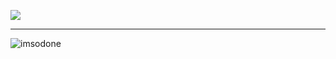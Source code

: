 ![](https://komarev.com/ghpvc/?username=VERIFIEDreality&style=for-the-badge&label=stalkers+=&color=lightgrey)
___
![imsodone](https://github.com/user-attachments/assets/85a974f3-de9e-4933-8bd6-862925b9b978)
<!--
**2airren/2airren** is a ✨ _special_ ✨ repository because its `README.md` (this file) appears on your GitHub profile.

Here are some ideas to get you started:

- 🔭 I’m currently working on ...
- 🌱 I’m currently learning ...
- 👯 I’m looking to collaborate on ...
- 🤔 I’m looking for help with ...
- 💬 Ask me about ...
- 📫 How to reach me: ...
- 😄 Pronouns: ...
- ⚡ Fun fact: ...
-->
